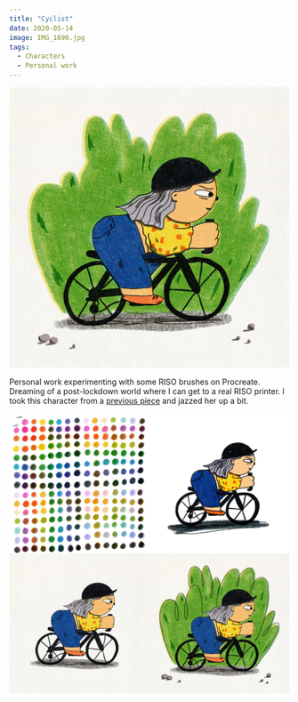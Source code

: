 ```yaml
---
title: "Cyclist"
date: 2020-05-14
image: IMG_1696.jpg
tags:
  - Characters
  - Personal work
---
```


![RISO cyclist](IMG_1696.jpg)

Personal work experimenting with some RISO brushes on Procreate. Dreaming of a post-lockdown world where I can get to a real RISO printer. I took this character from a [previous piece](https://vickyhughes.co.uk/portfolio/travel/) and jazzed her up a bit.


![RISO cyclist process](cyclist_process.jpg)
